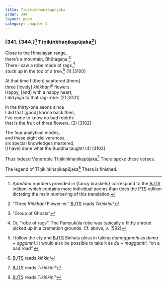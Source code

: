 ```yaml
---
title: Tīṇikiṅkhaṇikapūjaka
order: 344
layout: poem
category: chapter-3
---
```


### \[341. {344.}[^1] Tīṇikiṅkhaṇikapūjaka[^2]\]

Close to the Himalayan range,  
there’s a mountain, Bhūtagaṇa.[^3]  
There I saw a robe made of rags,[^4]  
stuck up in the top of a tree.[^5] (1) \[3100\]

At that time I \[then\] scattered \[there\]  
three \[lovely\] *kiṅkhaṇi*[^6] flowers.  
Happy, \[and\] with a happy heart,  
I did *pūjā* to that rag-robe. (2) \[3101\]

In the thirty-one aeons since  
I did that \[good\] karma back then,  
I’ve come to know no bad rebirth:  
that is the fruit of three flowers. (3) \[3102\]

The four analytical modes,  
and these eight deliverances,  
six special knowledges mastered,  
\[I have\] done what the Buddha taught! (4) \[3103\]

Thus indeed Venerable Tīṇikiṅkhaṇikapūjaka[^7] Thera spoke these verses.

The legend of Tīṇikiṅkhaṇikapūjaka[^8] Thera is finished.

[^1]: *Apadāna* numbers provided in {fancy brackets} correspond to the <abbr title="Buddha Jayanthi Tripitaka Series">BJTS</abbr> edition, which contains more individual poems than does the <abbr title="Pali Text Society">PTS</abbr> edition dictating the main numbering of this translation.

[^2]: “Three *Kiṅkhaṇi* Flower-er.” <abbr title="Buddha Jayanthi Tripitaka Series">BJTS</abbr> reads *Tikiṅkiṇi°*

[^3]: “Group of Ghosts”

[^4]: Or, “robe of rags”. The Pamsukūla robe was typically a filthy shroud picked up in a cremation grounds. Cf. above, v. \[592\]

[^5]: I follow the cty and <abbr title="Buddha Jayanthi Tripitaka Series">BJTS</abbr> Sinhala gloss in taking *dumaggamhi* as *duma* + *aggamhi*. It would also be possible to take it as *du* + *maggamhi*, “on a bad road”.

[^6]: <abbr title="Buddha Jayanthi Tripitaka Series">BJTS</abbr> reads *kiṅkiṇi*

[^7]: <abbr title="Buddha Jayanthi Tripitaka Series">BJTS</abbr> reads *Tikiṅkiṇi°*

[^8]: <abbr title="Buddha Jayanthi Tripitaka Series">BJTS</abbr> reads *Tikiṅkiṇi°*
